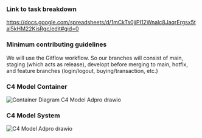 ### Link to task breakdown
https://docs.google.com/spreadsheets/d/1mCkTs0jiPI12Wnalc8JaqrErgsx5tal5kHM22KisRgc/edit#gid=0

### Minimum contributing guidelines
We will use the Gitflow workflow. So our branches will consist of main, staging (which acts as release), developt before merging to main, hotfix, and feature branches (login/logout, buying/transaction, etc.)

### C4 Model Container
![Container Diagram C4 Model Adpro drawio](https://github.com/TomoriNow/adprog-gameshop/assets/143392835/523c5ca4-ad51-4c4a-8efb-bc957d3c90a8)

### C4 Model System
![C4 Model Adpro drawio](https://github.com/TomoriNow/adprog-gameshop/assets/143392835/44051c2d-4dc2-4d06-a7f2-ee73d2fa6329)


